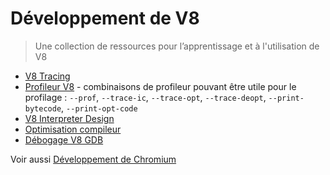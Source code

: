# Développement de V8

> Une collection de ressources pour l’apprentissage et à l'utilisation de V8

* [V8 Tracing](https://github.com/v8/v8/wiki/Tracing-V8)
* [Profileur V8](https://github.com/v8/v8/wiki/V8-Profiler) - combinaisons de profileur pouvant être utile pour le profilage : `--prof`, `--trace-ic`, `--trace-opt`, `--trace-deopt`, `--print-bytecode`, `--print-opt-code`
* [V8 Interpreter Design](https://docs.google.com/document/d/11T2CRex9hXxoJwbYqVQ32yIPMh0uouUZLdyrtmMoL44/edit?ts=56f27d9d#heading=h.6jz9dj3bnr8t)
* [Optimisation compileur](https://github.com/v8/v8/wiki/TurboFan)
* [Débogage V8 GDB](https://github.com/v8/v8/wiki/GDB-JIT-Interface)

Voir aussi [Développement de Chromium](chromium-development.md)